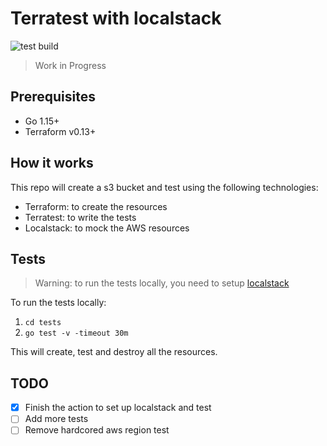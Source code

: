 # Terratest with localstack
![test build](https://github.com/edsoncelio/terratest-localstack/actions/workflows/main.yml/badge.svg)

> Work in Progress

## Prerequisites
* Go 1.15+
* Terraform v0.13+

## How it works
This repo will create a s3 bucket and test using the following technologies:
* Terraform: to create the resources
* Terratest: to write the tests
* Localstack: to mock the AWS resources

## Tests

> Warning: to run the tests locally, you need to setup [localstack](https://github.com/localstack/localstack)

To run the tests locally:   
1. `cd tests`
2. `go test -v -timeout 30m`

This will create, test and destroy all the resources.

## TODO
- [x] Finish the action to set up localstack and test
- [ ] Add more tests
- [ ] Remove hardcored aws region test
